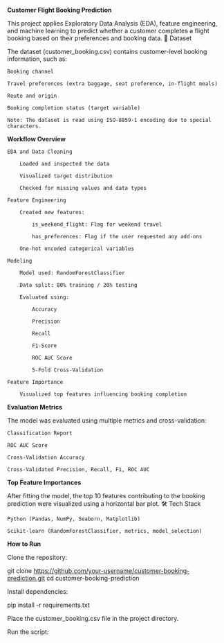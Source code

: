 **Customer Flight Booking Prediction**

This project applies Exploratory Data Analysis (EDA), feature engineering, and machine learning to predict whether a customer completes a flight booking based on their preferences and booking data.
📁 Dataset

The dataset (customer_booking.csv) contains customer-level booking information, such as:

    Booking channel

    Travel preferences (extra baggage, seat preference, in-flight meals)

    Route and origin

    Booking completion status (target variable)

    Note: The dataset is read using ISO-8859-1 encoding due to special characters.

**Workflow Overview**

    EDA and Data Cleaning

        Loaded and inspected the data

        Visualized target distribution

        Checked for missing values and data types

    Feature Engineering

        Created new features:

            is_weekend_flight: Flag for weekend travel

            has_preferences: Flag if the user requested any add-ons

        One-hot encoded categorical variables

    Modeling

        Model used: RandomForestClassifier

        Data split: 80% training / 20% testing

        Evaluated using:

            Accuracy

            Precision

            Recall

            F1-Score

            ROC AUC Score

            5-Fold Cross-Validation

    Feature Importance

        Visualized top features influencing booking completion

**Evaluation Metrics**

The model was evaluated using multiple metrics and cross-validation:

    Classification Report

    ROC AUC Score

    Cross-Validation Accuracy

    Cross-Validated Precision, Recall, F1, ROC AUC

**Top Feature Importances**

After fitting the model, the top 10 features contributing to the booking prediction were visualized using a horizontal bar plot.
🛠️ Tech Stack

    Python (Pandas, NumPy, Seaborn, Matplotlib)

    Scikit-learn (RandomForestClassifier, metrics, model_selection)

**How to Run**

Clone the repository:

git clone https://github.com/your-username/customer-booking-prediction.git
cd customer-booking-prediction

Install dependencies:

pip install -r requirements.txt

Place the customer_booking.csv file in the project directory.

Run the script:
